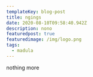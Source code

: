```yaml
---
templateKey: blog-post
title: ngings
date: 2020-08-10T09:58:40.942Z
description: nono
featuredpost: true
featuredimage: /img/logo.png
tags:
  - madula
---
```

nothing more